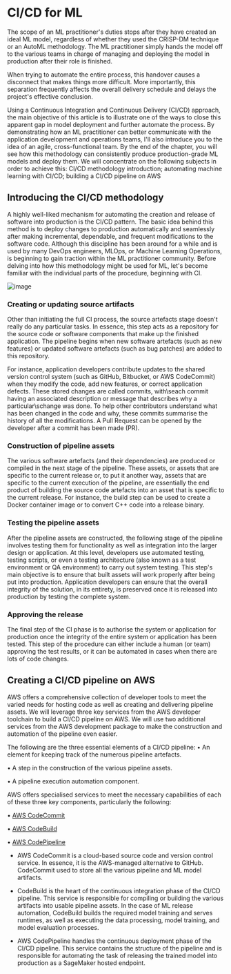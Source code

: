 # CI/CD for ML

The scope of an ML practitioner's duties stops after they have created an ideal ML model, regardless of whether they used the CRISP-DM technique or an AutoML methodology. The ML practitioner simply hands the model off to the various teams in charge of managing and deploying the model in production after their role is finished.

When trying to automate the entire process, this handover causes a disconnect that makes things more difficult. More importantly, this separation frequently affects the overall delivery schedule and delays the project's effective conclusion.

Using a Continuous Integration and Continuous Delivery (CI/CD) approach, the main objective of this article is to illustrate one of the ways to close this apparent gap in model deployment and further automate the process. By demonstrating how an ML practitioner can better communicate with the application development and operations teams, I'll also introduce you to the idea of an agile, cross-functional team. By the end of the chapter, you will see how this methodology can consistently produce production-grade ML models and deploy them. We will concentrate on the following subjects in order to achieve this:
CI/CD methodology introduction; automating machine learning with CI/CD; building a CI/CD pipeline on AWS
 

## Introducing the CI/CD methodology

A highly well-liked mechanism for automating the creation and release of software into production is the CI/CD pattern. The basic idea behind this method is to deploy changes to production automatically and seamlessly after making incremental, dependable, and frequent modifications to the software code.
Although this discipline has been around for a while and is used by many DevOps engineers, MLOps, or Machine Learning Operations, is beginning to gain traction within the ML practitioner community. Before delving into how this methodology might be used for ML, let's become familiar with the individual parts of the procedure, beginning with CI.


![image](https://user-images.githubusercontent.com/23625821/192133212-55593a11-624e-4bfd-9853-9a38c0301e6e.png)


### Creating or updating source artifacts

Other than initiating the full CI process, the source artefacts stage doesn't really do any particular tasks. In essence, this step acts as a repository for the source code or software components that make up the finished application. The pipeline begins when new software artefacts (such as new features) or updated software artefacts (such as bug patches) are added to this repository.

For instance, application developers contribute updates to the shared version control system (such as GitHub, Bitbucket, or AWS CodeCommit) when they modify the code, add new features, or correct application defects. These stored changes are called commits, with\seach commit having an associated description or message that describes why a particular\schange was done. To help other contributors understand what has been changed in the code and why, these commits summarise the history of all the modifications. A Pull Request can be opened by the developer after a commit has been made (PR).

### Construction of pipeline assets

The various software artefacts (and their dependencies) are produced or compiled in the next stage of the pipeline. These assets, or assets that are specific to the current release or, to put it another way, assets that are specific to the current execution of the pipeline, are essentially the end product of building the source code artefacts into an asset that is specific to the current release. For instance, the build step can be used to create a Docker container image or to convert C++ code into a release binary.

### Testing the pipeline assets

After the pipeline assets are constructed, the following stage of the pipeline involves testing them for functionality as well as integration into the larger design or application. At this level, developers use automated testing, testing scripts, or even a testing architecture (also known as a test environment or QA environment) to carry out system testing.
This step's main objective is to ensure that built assets will work properly after being put into production. Application developers can ensure that the overall integrity of the solution, in its entirety, is preserved once it is released into production by testing the complete system.

### Approving the release

The final step of the CI phase is to authorise the system or application for production once the integrity of the entire system or application has been tested. This step of the procedure can either include a human (or team) approving the test results, or it can be automated in cases when there are lots of code changes.


## Creating a CI/CD pipeline on AWS

AWS offers a comprehensive collection of developer tools to meet the varied needs for hosting code as well as creating and delivering pipeline assets. We will leverage three key services from the AWS developer toolchain to build a CI/CD pipeline on AWS. We will use two additional services from the AWS development package to make the construction and automation of the pipeline even easier.

The following are the three essential elements of a CI/CD pipeline:
  • An element for keeping track of the numerous pipeline artefacts.
  
  • A step in the construction of the various pipeline assets.
  
  • A pipeline execution automation component.

AWS offers specialised services to meet the necessary capabilities of each of these three key components, particularly the following:

• <a href="https://aws.amazon.com/codecommit/"> AWS CodeCommit </a> 

• <a href="https://aws.amazon.com/codebuild/"> AWS CodeBuild </a>

• <a href="https://aws.amazon.com/codepipeline/"> AWS CodePipeline </a>


- AWS CodeCommit is a cloud-based source code and version control service. In essence, it is the AWS-managed alternative to GitHub. CodeCommit used to store all the various pipeline and ML model artifacts.

- CodeBuild is the heart of the continuous integration phase of the CI/CD pipeline. This service is responsible for compiling or building the various artifacts into usable pipeline assets. In the case of ML release automation, CodeBuild builds the required model training and serves runtimes, as well as executing the data processing, model training, and model evaluation processes.

- AWS CodePipeline handles the continuous deployment phase of the CI/CD pipeline. This service contains the structure of the pipeline and is responsible for automating the task of releasing the trained model into production as a SageMaker hosted endpoint.

